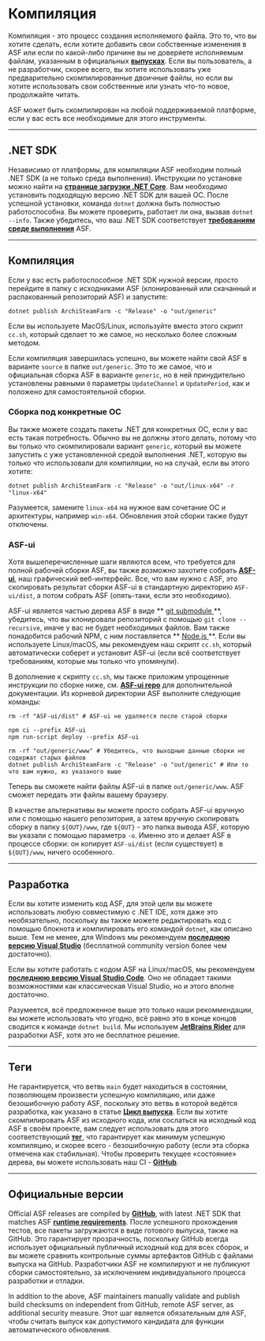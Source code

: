 # Компиляция

Компиляция - это процесс создания исполняемого файла. Это то, что вы хотите сделать, если хотите добавить свои собственные изменения в ASF или если по какой-либо причине вы не доверяете исполняемым файлам, указанным в официальных **[выпусках](https://github.com/JustArchiNET/ArchiSteamFarm/releases)**. Если вы пользователь, а не разработчик, скорее всего, вы хотите использовать уже предварительно скомпилированные двоичные файлы, но если вы хотите использовать свои собственные или узнать что-то новое, продолжайте читать.

ASF может быть скомпилирован на любой поддерживаемой платформе, если у вас есть все необходимые для этого инструменты.

---

## .NET SDK

Независимо от платформы, для компиляции ASF необходим полный .NET SDK (а не только среда выполнения). Инструкции по установке можно найти на **[странице загрузки .NET Core](https://dotnet.microsoft.com/download)**. Вам необходимо установить подходящую версию .NET SDK для вашей ОС. После успешной установки, команда `dotnet` должна быть полностью работоспособна. Вы можете проверить, работает ли она, вызвав `dotnet --info`. Также убедитесь, что ваш .NET SDK соответствует **[требованиям среде выполнения](https://github.com/JustArchiNET/ArchiSteamFarm/wiki/Compatibility-ru-RU#user-content-Требования-среды-исполнения)** ASF.

---

## Компиляция

Если у вас есть работоспособное .NET SDK нужной версии, просто перейдите в папку с исходниками ASF (клонированный или скачанный и распакованный репозиторий ASF) и запустите:

```shell
dotnet publish ArchiSteamFarm -c "Release" -o "out/generic"
```

Если вы используете MacOS/Linux, используйте вместо этого скрипт `cc.sh`, который сделает то же самое, но несколько более сложным методом.

Если компиляция завершилась успешно, вы можете найти свой ASF в варианте `source` в папке `out/generic`. Это то же самое, что и официальная сборка ASF в варианте `generic`, но в ней принудительно установлены равными `0` параметры `UpdateChannel` и `UpdatePeriod`, как и положено для самостоятельной сборки.

### Сборка под конкретные ОС

Вы также можете создать пакеты .NET для конкретных ОС, если у вас есть такая потребность. Обычно вы не должны этого делать, потому что вы только что скомпилировали вариант `generic`, который вы можете запустить с уже установленной средой выполнения .NET, которую вы только что использовали для компиляции, но на случай, если вы этого хотите:

```shell
dotnet publish ArchiSteamFarm -c "Release" -o "out/linux-x64" -r "linux-x64"
```

Разумеется, замените `linux-x64` на нужное вам сочетание ОС и архитектуры, например `win-x64`. Обновления этой сборки также будут отключены.

### ASF-ui

Хотя вышеперечисленные шаги являются всем, что требуется для полной рабочей сборки ASF, вы также *возможно* захотите собрать **[ASF-ui](https://github.com/JustArchiNET/ArchiSteamFarm/wiki/IPC#asf-ui)**, наш графический веб-интерфейс. Все, что вам нужно с ASF, это скопировать результат сборки ASF-ui в стандартную директорию `ASF-ui/dist`, а потом собрать ASF (опять-таки, если это необходимо).

ASF-ui является частью дерева ASF в виде ** [ git submodule ](https://git-scm.com/book/en/v2/Git-Tools-Submodules) **, убедитесь, что вы клонировали репозиторий с помощью ` git clone --recursive `, иначе у вас не будет необходимых файлов. Вам также понадобится рабочий NPM, с ним поставляется ** [ Node.js ](https://nodejs.org) **. Если вы используете Linux/macOS, мы рекомендуем наш скрипт `cc.sh`, который автоматически соберет и установит ASF-ui (если всё соответствует требованиям, которые мы только что упомянули).

В дополнение к скрипту `cc.sh`, мы также приложим упрощенные инструкции по сборке ниже, см. **[ASF-ui repo](https://github.com/JustArchiNET/ASF-ui)** для дополнительной документации. Из корневой директории ASF выполните следующие команды:

```shell
rm -rf "ASF-ui/dist" # ASF-ui не удаляется после старой сборки

npm ci --prefix ASF-ui
npm run-script deploy --prefix ASF-ui

rm -rf "out/generic/www" # Убедитесь, что выходные данные сборки не содержат старых файлов
dotnet publish ArchiSteamFarm -c "Release" -o "out/generic" # Или то что вам нужно, из указаного выше
```

Теперь вы сможете найти файлы ASF-ui в папке `out/generic/www`. ASF сможет передать эти файлы вашему браузеру.

В качестве альтернативы вы можете просто собрать ASF-ui вручную или с помощью нашего репозитория, а затем вручную скопировать сборку в папку `${OUT}/www`, где `${OUT}` - это папка вывода ASF, которую вы указали с помощью параметра `-o`. Именно это и делает ASF в процессе сборки: он копирует `ASF-ui/dist` (если существует) в `${OUT}/www`, ничего особенного.

---

## Разработка

Если вы хотите изменить код ASF, для этой цели вы можете использовать любую совместимую с .NET IDE, хотя даже это необязательно, поскольку вы также можете редактировать код с помощью блокнота и компилировать его командой `dotnet`, как описано выше. Тем не менее, для Windows мы рекомендуем **[последнюю версию Visual Studio](https://visualstudio.microsoft.com/downloads)** (бесплатной community version более чем достаточно).

Если вы хотите работать с кодом ASF на Linux/macOS, мы рекомендуем **[последнюю версию Visual Studio Code](https://code.visualstudio.com/download)**. Оно не обладает такими возможностями как классическая Visual Studio, но и этого вполне достаточно.

Разумеется, всё предложенное выше это только наши рекоммендации, вы можете использовать что угодно, всё равно это в конце концов сводится к команде `dotnet build`. Мы используем **[JetBrains Rider](https://www.jetbrains.com/rider)** для разработки ASF, хотя это не бесплатное решение.

---

## Теги

Не гарантируется, что ветвь `main` будет находиться в состоянии, позволяющем произвести успешную компиляцию, или даже безошибочную работу ASF, поскольку это ветвь в которой ведётся разработка, как указано в статье **[Цикл выпуска](https://github.com/JustArchiNET/ArchiSteamFarm/wiki/Release-cycle-ru-RU)**. Если вы хотите скомпилировать ASF из исходного кода, или сослаться на исходный код ASF в своём проекте, вам следует использовать для этого соответствующий **[тег](https://github.com/JustArchiNET/ArchiSteamFarm/tags)**, что гарантирует как минимум успешную компиляцию, и скорее всего - безошибочную работу (если эта сборка отмечена как стабильная). Чтобы проверить текущее «состояние» дерева, вы можете использовать наш CI - **[GitHub](https://github.com/JustArchiNET/ArchiSteamFarm/actions/workflows/ci.yml?query=branch%3Amain)**.

---

## Официальные версии

Official ASF releases are compiled by **[GitHub](https://github.com/JustArchiNET/ArchiSteamFarm/actions)**, with latest .NET SDK that matches ASF **[runtime requirements](https://github.com/JustArchiNET/ArchiSteamFarm/wiki/Compatibility#runtime-requirements)**. После успешного прохождения тестов, все пакеты загружаются в виде готового выпуска, также на GitHub. Это гарантирует прозрачность, поскольку GitHub всегда использует официальный публичный исходный код для всех сборок, и вы можете сравнить контрольные суммы артефактов GitHub с файлами выпуска на GitHub. Разработчики ASF не компилируют и не публикуют сборки самостоятельно, за исключением индивидуального процесса разработки и отладки.

In addition to the above, ASF maintainers manually validate and publish build checksums on independent from GitHub, remote ASF server, as additional security measure. Этот шаг является обязательным для ASF, чтобы считать выпуск как допустимого кандидата для функции автоматического обновления.